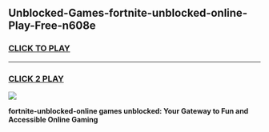 
## Unblocked-Games-fortnite-unblocked-online-Play-Free-n608e
<h3>
<a href="https://premium76.site?title=fortnite-unblocked-online&ref=19M">CLICK TO PLAY</a></h3>
<hr>

<h3>
<a href="https://premium76.site?title=fortnite-unblocked-online&ref=19M">CLICK 2 PLAY</a>
  
</h3>

<a href="https://premium76.site?title=fortnite-unblocked-online&ref=19M"><img src="https://clearcache.store/games.png"></a>


**fortnite-unblocked-online games unblocked: Your Gateway to Fun and Accessible Online Gaming**
